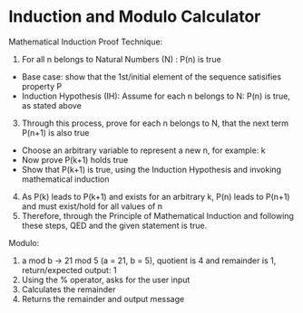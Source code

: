# Induction and Modulo Calculator


Mathematical Induction Proof Technique:
1) For all n belongs to Natural Numbers (N) : P(n) is true
- Base case: show that the 1st/initial element of the sequence satisifies property P
- Induction Hypothesis (IH): Assume for each n belongs to N: P(n) is true, as stated above
3) Through this process, prove for each n belongs to N, that the next term P(n+1) is also true
- Choose an arbitrary variable to represent a new n, for example: k
- Now prove P(k+1) holds true
- Show that P(k+1) is true, using the Induction Hypothesis and invoking mathematical induction
4) As P(k) leads to P(k+1) and exists for an arbitrary k, P(n) leads to P(n+1) and must exist/hold for all values of n
5) Therefore, through the Principle of Mathematical Induction and following these steps, QED and the given statement is true.
  
Modulo:
1) a mod b -> 21 mod 5 (a = 21, b = 5), quotient is 4 and remainder is 1, return/expected output: 1
2) Using the % operator, asks for the user input
3) Calculates the remainder
4) Returns the remainder and output message
